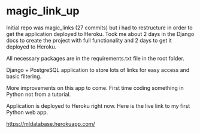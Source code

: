 # magic_link_up

Initial repo was magic_links (27 commits) but i had to restructure in order to get the application deployed to Heroku. Took me about 2 days in the Django docs to create the project with full functionality and 2 days to get it deployed to Heroku. 

All necessary packages are in the requirements.txt file in the root folder.

Django + PostgreSQL application to store lots of links for easy access and basic filtering. 

More improvements on this app to come. First time coding something in Python not from a tutorial. 

Application is deployed to Heroku right now. Here is the live link to my first Python web app.  

https://mldatabase.herokuapp.com/